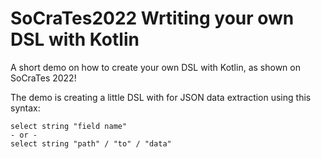 # SoCraTes2022 Wrtiting your own DSL with Kotlin

A short demo on how to create your own DSL with Kotlin, as shown on SoCraTes 2022!

The demo is creating a little DSL with for JSON data extraction using this syntax:

    select string "field name"
    - or -
    select string "path" / "to" / "data"
